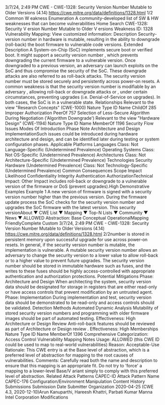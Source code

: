 3/7/24, 2:49 PM CWE - CWE-1328: Security Version Number Mutable to Older Versions (4.14)
https://cwe.mitre.org/data/deﬁnitions/1328.html 1/2
Common W eakness Enumeration
A community-developed list of SW & HW weaknesses that can become
vulnerabilities
Home Search
CWE-1328: Security V ersion Number Mutable to Older V ersions
Weakness ID: 1328
Vulnerability Mapping: 
View customized information:
 Description
Security-version number in hardware is mutable, resulting in the ability to downgrade (roll-back) the boot firmware to vulnerable code
versions.
 Extended Description
A System-on-Chip (SoC) implements secure boot or verified boot. It might support a security version number , which prevents
downgrading the current firmware to a vulnerable version. Once downgraded to a previous version, an adversary can launch exploits
on the SoC and thus compromise the security of the SoC. These downgrade attacks are also referred to as roll-back attacks.
The security version number must be stored securely and persistently across power-on resets. A common weakness is that the
security version number is modifiable by an adversary , allowing roll-back or downgrade attacks or , under certain circumstances,
preventing upgrades (i.e. Denial-of-Service on upgrades). In both cases, the SoC is in a vulnerable state.
 Relationships
 Relevant to the view "Research Concepts" (CWE-1000)
Nature Type ID Name
ChildOf 285 Improper Authorization
PeerOf 757 Selection of Less-Secure Algorithm During Negotiation ('Algorithm Downgrade')
 Relevant to the view "Hardware Design" (CWE-1194)
Nature Type ID Name
MemberOf 1196 Security Flow Issues
 Modes Of Introduction
Phase Note
Architecture and Design
ImplementationSuch issues could be introduced during hardware architecture and design, and can be identified later
during testing or system configuration phases.
 Applicable Platforms
Languages
Class: Not Language-Specific (Undetermined Prevalence)
Operating Systems
Class: Not OS-Specific (Undetermined Prevalence)
Architectures
Class: Not Architecture-Specific (Undetermined Prevalence)
Technologies
Security Hardware (Undetermined Prevalence)
Class: Not Technology-Specific (Undetermined Prevalence)
 Common Consequences
Scope Impact Likelihood
Confidentiality
Integrity
Authentication
AuthorizationTechnical Impact: Other
Impact includes roll-back or downgrade to a vulnerable version of the firmware or DoS (prevent
upgrades).High
 Demonstrative Examples
Example 1
A new version of firmware is signed with a security version number higher than the previous version. During the firmware update
process the SoC checks for the security version number and upgrades the SoC firmware with the latest version. This security versionAbout ▼ CWE List ▼ Mapping ▼ Top-N Lists ▼ Community ▼ News ▼
ALLOWED
Abstraction: Base
Conceptual OperationalMapping
FriendlyComplete Custom
3/7/24, 2:49 PM CWE - CWE-1328: Security Version Number Mutable to Older Versions (4.14)
https://cwe.mitre.org/data/deﬁnitions/1328.html 2/2number is stored in persistent memory upon successful upgrade for use across power-on resets.
In general, if the security version number is mutable, the implementation is vulnerable. A mutable security version number allows an
adversary to change the security version to a lower value to allow roll-back or to a higher value to prevent future upgrades.
The security version number should be stored in immutable hardware such as fuses, and the writes to these fuses should be highly
access-controlled with appropriate authentication and authorization protections.
 Potential Mitigations
Phase: Architecture and Design
When architecting the system, security version data should be designated for storage in registers that are either read-only or
have access controls that prevent modification by an untrusted agent.
Phase: Implementation
During implementation and test, security version data should be demonstrated to be read-only and access controls should be
validated.
 Detection Methods
Automated Dynamic Analysis
Mutability of stored security version numbers and programming with older firmware images should be part of automated testing.
Effectiveness: High
Architecture or Design Review
Anti-roll-back features should be reviewed as part of Architecture or Design review .
Effectiveness: High
 Memberships
Nature Type ID Name
MemberOf 1396 Comprehensive Categorization: Access Control
 Vulnerability Mapping Notes
Usage: ALLOWED (this CWE ID could be used to map to real-world vulnerabilities)
Reason: Acceptable-Use
Rationale:
This CWE entry is at the Base level of abstraction, which is a preferred level of abstraction for mapping to the root causes of
vulnerabilities.
Comments:
Carefully read both the name and description to ensure that this mapping is an appropriate fit. Do not try to 'force' a mapping to a
lower-level Base/V ariant simply to comply with this preferred level of abstraction.
 Related Attack Patterns
CAPEC-ID Attack Pattern Name
CAPEC-176 Configuration/Environment Manipulation
 Content History
 Submissions
Submission Date Submitter Organization
2020-04-25
(CWE 4.3, 2020-12-10)Arun Kanuparthi, Hareesh Khattri, Parbati Kumar Manna Intel Corporation
 Modifications
